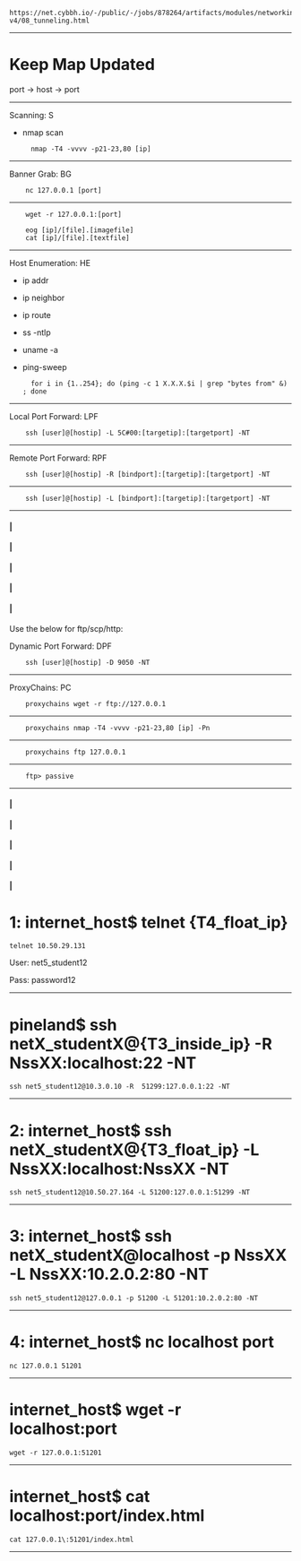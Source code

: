     https://net.cybbh.io/-/public/-/jobs/878264/artifacts/modules/networking/slides-v4/08_tunneling.html
_________________________________________________________________________________________________________________
# Keep Map Updated
port -> host -> port
_________________________________________________________________________________________________________________
Scanning: S

- nmap scan

        nmap -T4 -vvvv -p21-23,80 [ip]
_________________________________________________________________________________________________________________
Banner Grab: BG

        nc 127.0.0.1 [port]
_________________________________________________________________________________________________________________
        wget -r 127.0.0.1:[port]
        
        eog [ip]/[file].[imagefile]
        cat [ip]/[file].[textfile]
_________________________________________________________________________________________________________________
Host Enumeration: HE

- ip addr
- ip neighbor
- ip route
- ss -ntlp
- uname -a
- ping-sweep

        for i in {1..254}; do (ping -c 1 X.X.X.$i | grep "bytes from" &) ; done
_________________________________________________________________________________________________________________
Local Port Forward: LPF

        ssh [user]@[hostip] -L 5C#00:[targetip]:[targetport] -NT
_________________________________________________________________________________________________________________
Remote Port Forward: RPF

        ssh [user]@[hostip] -R [bindport]:[targetip]:[targetport] -NT
_________________________________________________________________________________________________________________
        ssh [user]@[hostip] -L [bindport]:[targetip]:[targetport] -NT
_________________________________________________________________________________________________________________
#### |
#### |
#### |
#### |
#### |
Use the below for ftp/scp/http:

Dynamic Port Forward: DPF

        ssh [user]@[hostip] -D 9050 -NT
_________________________________________________________________________________________________________________
ProxyChains: PC

        proxychains wget -r ftp://127.0.0.1
_________________________________________________________________________________________________________________
        proxychains nmap -T4 -vvvv -p21-23,80 [ip] -Pn
_________________________________________________________________________________________________________________
        proxychains ftp 127.0.0.1
_________________________________________________________________________________________________________________
        ftp> passive
_________________________________________________________________________________________________________________
#### |
#### |
#### |
#### |
#### |
# 1: internet_host$ telnet {T4_float_ip} 

    telnet 10.50.29.131

User: net5_student12

Pass: password12
_________________________________________________________________________________________________________________ 
# pineland$ ssh netX_studentX@{T3_inside_ip} -R NssXX:localhost:22 -NT

    ssh net5_student12@10.3.0.10 -R  51299:127.0.0.1:22 -NT
_________________________________________________________________________________________________________________
# 2: internet_host$ ssh netX_studentX@{T3_float_ip} -L NssXX:localhost:NssXX -NT

    ssh net5_student12@10.50.27.164 -L 51200:127.0.0.1:51299 -NT
_________________________________________________________________________________________________________________
# 3: internet_host$ ssh netX_studentX@localhost -p NssXX -L NssXX:10.2.0.2:80 -NT

    ssh net5_student12@127.0.0.1 -p 51200 -L 51201:10.2.0.2:80 -NT
_________________________________________________________________________________________________________________
# 4: internet_host$ nc localhost port

    nc 127.0.0.1 51201
_________________________________________________________________________________________________________________
# internet_host$ wget -r localhost:port

    wget -r 127.0.0.1:51201
_________________________________________________________________________________________________________________
# internet_host$ cat localhost\:port/index.html

    cat 127.0.0.1\:51201/index.html
_________________________________________________________________________________________________________________
